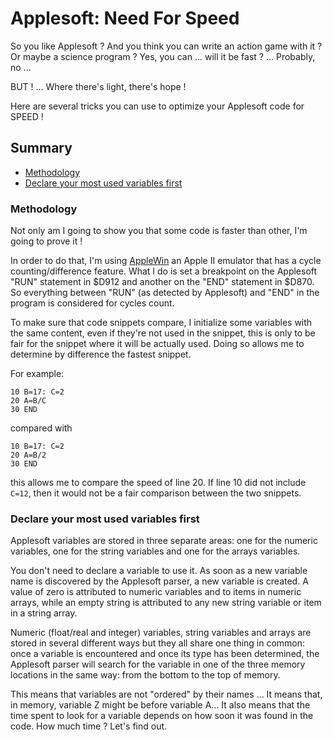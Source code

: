 # Applesoft: Need For Speed

So you like Applesoft ? And you think you can write an action game with it ? Or maybe a science program ? Yes, you can ... will it be fast ? ... Probably, no ...

BUT ! ... Where there's light, there's hope !

Here are several tricks you can use to optimize your Applesoft code for SPEED !

## Summary
  * [Methodology](#methodology)
  * [Declare your most used variables first](#declare-your-most-used-variables-first)



### Methodology
Not only am I going to show you that some code is faster than other, I'm going to prove it !

In order to do that, I'm using [AppleWin](https://github.com/AppleWin/AppleWin) an Apple II emulator that has a cycle counting/difference feature. What I do is set a breakpoint on the Applesoft "RUN" statement in $D912 and another on the "END" statement in $D870. So everything between "RUN" (as detected by Applesoft) and "END" in the program is considered for cycles count.

To make sure that code snippets compare, I initialize some variables with the same content, even if they're not used in the snippet, this is only to be fair for the snippet where it will be actually used. Doing so allows me to determine by difference the fastest snippet.

For example:

```BASIC
10 B=17: C=2
20 A=B/C
30 END
```

compared with

```basic
10 B=17: C=2
20 A=B/2
30 END
```

this allows me to compare the speed of line 20. If line 10 did not include ``C=12``, then it would not be a fair comparison between the two snippets.


### Declare your most used variables first
Applesoft variables are stored in three separate areas: one for the numeric variables, one for the string variables and one for the arrays variables.

You don't need to declare a variable to use it. As soon as a new variable name is discovered by the Applesoft parser, a new variable is created. A value of zero is attributed to numeric variables and to items in numeric arrays, while an empty string is attributed to any new string variable or item in a string array.

Numeric (float/real and integer) variables, string variables and arrays are stored in several different ways but they all share one thing in common: once a variable is encountered and once its type has been determined, the Applesoft parser will search for the variable in one of the three memory locations in the same way: from the bottom to the top of memory.

This means that variables are not "ordered" by their names ... It means that, in memory, variable Z might be before variable A... It also means that the time spent to look for a variable depends on how soon it was found in the code. How much time ? Let's find out.

